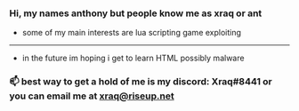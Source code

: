 ### Hi, my names anthony but people know me as xraq or ant

- some of my main interests are
lua scripting
game exploiting
-------------------------------------------------------------------
- in the future im hoping i get to learn
 HTML
 possibly malware

### 📫 best way to get a hold of me is my discord: Xraq#8441 or you can email me at xraq@riseup.net


